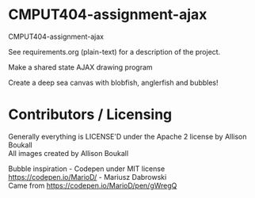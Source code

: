 CMPUT404-assignment-ajax
==============================

CMPUT404-assignment-ajax

See requirements.org (plain-text) for a description of the project.

Make a shared state AJAX drawing program

Create a deep sea canvas with blobfish, anglerfish and bubbles!<br>

Contributors / Licensing
========================

Generally everything is LICENSE'D under the Apache 2 license by Allison Boukall<br>
All images created by Allison Boukall


Bubble inspiration - Codepen under MIT license<br>
https://codepen.io/MarioD/ - Mariusz Dabrowski<br>
Came from https://codepen.io/MarioD/pen/gWregQ<br>



